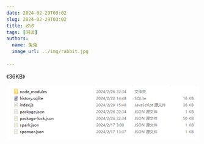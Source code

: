 ```yaml
---
date: 2024-02-29T03:02
slug: 2024-02-29T03:02
title: 汐汐
tags: [闲谈]
authors:
  name: 兔兔
  image_url: ../img/rabbit.jpg
 
---
```


《36KB》

![](./pic.jpg)